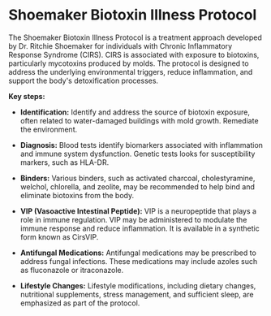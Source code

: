 # Shoemaker Biotoxin Illness Protocol

The Shoemaker Biotoxin Illness Protocol is a treatment approach developed by Dr. Ritchie Shoemaker for individuals with Chronic Inflammatory Response Syndrome (CIRS). CIRS is associated with exposure to biotoxins, particularly mycotoxins produced by molds. The protocol is designed to address the underlying environmental triggers, reduce inflammation, and support the body's detoxification processes.

**Key steps:**

* **Identification:** Identify and address the source of biotoxin exposure, often related to water-damaged buildings with mold growth. Remediate the environment.

* **Diagnosis:** Blood tests identify biomarkers associated with inflammation and immune system dysfunction. Genetic tests looks for susceptibility markers, such as HLA-DR.

* **Binders:** Various binders, such as activated charcoal, cholestyramine, welchol, chlorella, and zeolite, may be recommended to help bind and eliminate biotoxins from the body.

* **VIP (Vasoactive Intestinal Peptide):** VIP is a neuropeptide that plays a role in immune regulation. VIP may be administered to modulate the immune response and reduce inflammation. It is available in a synthetic form known as CirsVIP.

* **Antifungal Medications:** Antifungal medications may be prescribed to address fungal infections. These medications may include azoles such as fluconazole or itraconazole.

* **Lifestyle Changes:** Lifestyle modifications, including dietary changes, nutritional supplements, stress management, and sufficient sleep, are emphasized as part of the protocol.
